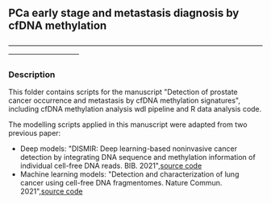 ## PCa early stage and metastasis diagnosis by cfDNA methylation
——————————————————————————————————————————————

### Description
This folder contains scripts for the manuscript "Detection of prostate cancer occurrence and metastasis by cfDNA methylation signatures", including cfDNA methylation analysis wdl pipeline and R data analysis code.

The modelling scripts applied in this manuscript were adapted from two previous paper: <br>
- Deep models: "DISMIR: Deep learning-based noninvasive cancer detection by integrating DNA sequence and methylation information of individual cell-free DNA reads. BIB. 2021",[source code](https://github.com/XWangLabTHU/DISMIR)
- Machine learning models: "Detection and characterization of lung cancer using cell-free DNA fragmentomes. Nature Commun. 2021",[source code](https://github.com/cancer-genomics/reproduce_lucas_wflow)
